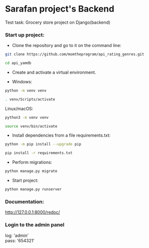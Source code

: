 # Sarafan project's Backend
Test task: Grocery store project on Django(backend)

### Start up project:

-   Clone the repository and go to it on the command line:
```bash
git clone https://github.com/momtheprogram/api_rating_genres.git

cd api_yamdb
```
-   Create and activate a virtual environment.

-   Windows:
```bash
python -m venv venv

. venv/Scripts/activate
```

Linux/macOS:
```bash
python3 -m venv venv

source venv/bin/activate
```

-   Install dependencies from a file requirements.txt:

```bash
python -m pip install --upgrade pip

pip install -r requirements.txt
```

-   Perform migrations:

```bash
python manage.py migrate
```

-   Start project:

```bash
python manage.py runserver
```

### Documentation:
http://127.0.0.1:8000/redoc/


### Login to the admin panel
log: 'admin'\
pass: '654321'
